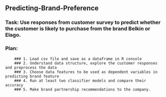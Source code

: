 ## Predicting-Brand-Preference

### Task: Use responses from customer survey to predict whether the customer is likely to purchase from the brand Belkin or Elago.
### Plan:
        ### 1. Load csv file and save as a dataframe in R console
        ### 2. Understand data structure, explore the customer responses and preprocess the data
        ### 3. Choose data features to be used as dependent variables in predicting brand feature
        ### 4. Run at least two classifier models and compare their accuracy
        ### 5. Make brand partnership recommendations to the company.
